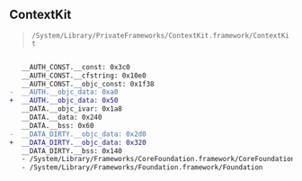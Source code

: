 ## ContextKit

> `/System/Library/PrivateFrameworks/ContextKit.framework/ContextKit`

```diff

   __AUTH_CONST.__const: 0x3c0
   __AUTH_CONST.__cfstring: 0x10e0
   __AUTH_CONST.__objc_const: 0x1f38
-  __AUTH.__objc_data: 0xa0
+  __AUTH.__objc_data: 0x50
   __DATA.__objc_ivar: 0x1a8
   __DATA.__data: 0x240
   __DATA.__bss: 0x60
-  __DATA_DIRTY.__objc_data: 0x2d0
+  __DATA_DIRTY.__objc_data: 0x320
   __DATA_DIRTY.__bss: 0x140
   - /System/Library/Frameworks/CoreFoundation.framework/CoreFoundation
   - /System/Library/Frameworks/Foundation.framework/Foundation

```
